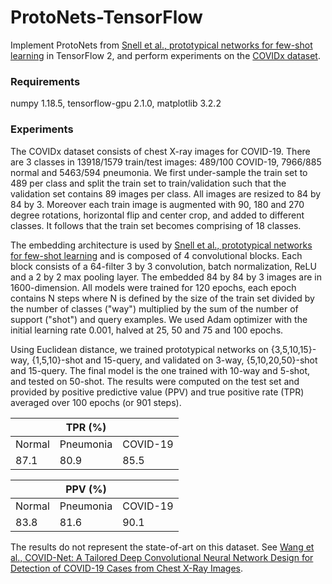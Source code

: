 # ProtoNets-TensorFlow
Implement ProtoNets from [Snell et al., prototypical networks for few-shot learning](https://arxiv.org/abs/1703.05175) in TensorFlow 2, and perform experiments on the [COVIDx dataset](https://github.com/lindawangg/COVID-Net/blob/master/docs/COVIDx.md).

### Requirements
numpy 1.18.5, tensorflow-gpu 2.1.0, matplotlib 3.2.2

### Experiments
The COVIDx dataset consists of chest X-ray images for COVID-19. There are 3 classes in 13918/1579 train/test images: 489/100 COVID-19, 7966/885 normal and 5463/594 pneumonia. We first under-sample the train set to 489 per class and split the train set to train/validation such that the validation set contains 89 images per class. All images are resized to 84 by 84 by 3. Moreover each train image is augmented with 90, 180 and 270 degree rotations, horizontal flip and center crop, and added to different classes. It follows that the train set becomes comprising of 18 classes. 

The embedding architecture is used by [Snell et al., prototypical networks for few-shot learning](https://arxiv.org/abs/1703.05175) and is composed of 4 convolutional blocks. Each block consists of a 64-filter 3 by 3 convolution, batch normalization, ReLU and a 2 by 2 max pooling layer. The embedded 84 by 84 by 3 images are in 1600-dimension. All models were trained for 120 epochs, each epoch contains N steps where N is defined by the size of the train set divided by the number of classes ("way") multiplied by the sum of the number of support ("shot") and query examples. We used Adam optimizer with the initial learning rate 0.001, halved at 25, 50 and 75 and 100 epochs.

Using Euclidean distance, we trained prototypical networks on {3,5,10,15}-way, {1,5,10}-shot and 15-query, and validated on 3-way, {5,10,20,50}-shot and 15-query. The final model is the one trained with 10-way and 5-shot, and tested on 50-shot. The results were computed on the test set and provided by positive predictive value (PPV) and true positive rate (TPR) averaged over 100 epochs (or 901 steps).

| |TPR (%)| |
|---|---|---|
|Normal|Pneumonia|COVID-19|
|87.1|80.9|85.5|

| |PPV (%)| |
|---|---|---|
|Normal|Pneumonia|COVID-19|
|83.8|81.6|90.1|


The results do not represent the state-of-art on this dataset. See [Wang et al., COVID-Net: A Tailored Deep Convolutional Neural Network Design for Detection of COVID-19 Cases from Chest X-Ray Images](https://arxiv.org/abs/2003.09871). 
